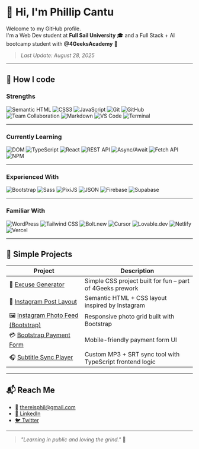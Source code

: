 # 👋 Hi, I'm Phillip Cantu

Welcome to my GitHub profile.  
I'm a Web Dev student at **Full Sail University** 🎓 and a Full Stack + AI bootcamp student with **@4GeeksAcademy** 🧠

> _Last Update: August 28, 2025_

---

## 🧠 How I code

### Strengths

![Semantic HTML](https://img.shields.io/badge/Semantic%20HTML5-E44D26?style=flat&logo=html5&logoColor=white)
![CSS3](https://img.shields.io/badge/CSS3-1572B6?style=flat&logo=css3&logoColor=white)
![JavaScript](https://img.shields.io/badge/JavaScript-F7DF1E?style=flat&logo=javascript&logoColor=black)
![Git](https://img.shields.io/badge/Git-F05032?style=flat&logo=git&logoColor=white)
![GitHub](https://img.shields.io/badge/GitHub-181717?style=flat&logo=github&logoColor=white)
![Team Collaboration](https://img.shields.io/badge/GitHub%20Teams-%232C3E50?style=flat&logo=github&logoColor=white)
![Markdown](https://img.shields.io/badge/Markdown-000000?style=flat&logo=markdown&logoColor=white)
![VS Code](https://img.shields.io/badge/VS%20Code-007ACC?style=flat&logo=visualstudiocode&logoColor=white)
![Terminal](https://img.shields.io/badge/Terminal-000000?style=flat&logo=gnubash&logoColor=white)

---

### Currently Learning

![DOM](https://img.shields.io/badge/DOM--Manipulation-264de4?style=flat&logo=javascript&logoColor=white)
![TypeScript](https://img.shields.io/badge/TypeScript-3178C6?style=flat&logo=typescript&logoColor=white)
![React](https://img.shields.io/badge/React-20232A?style=flat&logo=react&logoColor=61DAFB)
![REST API](https://img.shields.io/badge/REST--API-009688?style=flat&logo=apachespark&logoColor=white)
![Async/Await](https://img.shields.io/badge/Async/Await-000000?style=flat&logo=javascript&logoColor=white)
![Fetch API](https://img.shields.io/badge/Fetch%20API-5C6BC0?style=flat&logo=javascript&logoColor=white)
![NPM](https://img.shields.io/badge/NPM-CB3837?style=flat&logo=npm&logoColor=white)

---

### Experienced With

![Bootstrap](https://img.shields.io/badge/Bootstrap-7952B3?style=flat&logo=bootstrap&logoColor=white)
![Sass](https://img.shields.io/badge/Sass-CC6699?style=flat&logo=sass&logoColor=white)
![PixiJS](https://img.shields.io/badge/PixiJS-D33030?style=flat&logo=html5&logoColor=white)
![JSON](https://img.shields.io/badge/JSON-000000?style=flat&logo=json&logoColor=white)
![Firebase](https://img.shields.io/badge/Firebase-FFCA28?style=flat&logo=firebase&logoColor=black)
![Supabase](https://img.shields.io/badge/Supabase-3ECF8E?style=flat&logo=supabase&logoColor=white)

---

### Familiar With

![WordPress](https://img.shields.io/badge/WordPress-21759B?style=flat&logo=wordpress&logoColor=white)
![Tailwind CSS](https://img.shields.io/badge/Tailwind%20CSS-38B2AC?style=flat&logo=tailwind-css&logoColor=white)
![Bolt.new](https://img.shields.io/badge/Bolt.new-000000?style=flat&logo=thunder&logoColor=white)
![Cursor](https://img.shields.io/badge/Cursor.ai-6C47FF?style=flat&logo=visualstudiocode&logoColor=white)
![Lovable.dev](https://img.shields.io/badge/Lovable.dev-FF69B4?style=flat&logo=heart&logoColor=white)
![Netlify](https://img.shields.io/badge/Netlify-00C7B7?style=flat&logo=netlify&logoColor=white)
![Vercel](https://img.shields.io/badge/Vercel-000000?style=flat&logo=vercel&logoColor=white)

---

## 🚀 Simple Projects

| Project                                                                                                             | Description                                               |
| ------------------------------------------------------------------------------------------------------------------- | --------------------------------------------------------- |
| 🎯 [Excuse Generator](https://github.com/hereisphil/excuse-generator)                                               | Simple CSS project built for fun – part of 4Geeks prework |
| 📸 [Instagram Post Layout](https://github.com/hereisphil/hereisphil-instagram-post-layout)                          | Semantic HTML + CSS layout inspired by Instagram          |
| 🖼️ [Instagram Photo Feed (Bootstrap)](https://github.com/hereisphil/hereisphil-instagram-photo-feed-with-bootstrap) | Responsive photo grid built with Bootstrap                |
| 💳 [Bootstrap Payment Form](https://github.com/hereisphil/html5-bootstrap-form)                                     | Mobile-friendly payment form UI                           |
| 🎧 [Subtitle Sync Player](https://github.com/hereisphil/subtitle-sync-player)                                       | Custom MP3 + SRT sync tool with TypeScript frontend logic |

---

## 📬 Reach Me

- 📧 <thereisphil@gmail.com>
- [🔗 LinkedIn](https://www.linkedin.com/in/phillipcantu)
- [🐦 Twitter](https://x.com/AstroAdAstra)

---

> _"Learning in public and loving the grind."_ 🚀
